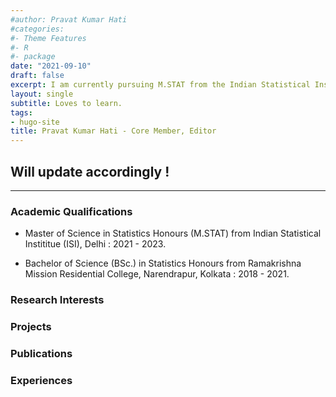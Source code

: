 ```yaml
---
#author: Pravat Kumar Hati
#categories:
#- Theme Features
#- R
#- package
date: "2021-09-10"
draft: false
excerpt: I am currently pursuing M.STAT from the Indian Statistical Institute, Delhi Center, mainly interested in Bayesian Optimization.
layout: single
subtitle: Loves to learn.
tags:
- hugo-site
title: Pravat Kumar Hati - Core Member, Editor
---
```


## Will update accordingly !

---

### Academic Qualifications

* Master of Science in Statistics Honours (M.STAT) from Indian Statistical Instititue (ISI), Delhi : 2021 - 2023.

* Bachelor of Science (BSc.) in Statistics Honours from Ramakrishna Mission Residential College, Narendrapur, Kolkata : 2018 - 2021.

### Research Interests


### Projects


### Publications



### Experiences

